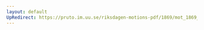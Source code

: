 ```yaml
---
layout: default
UpRedirect: https://pruto.im.uu.se/riksdagen-motions-pdf/1869/mot_1869__fk__22/mot_1869__fk__22-003.pdf
---
```

